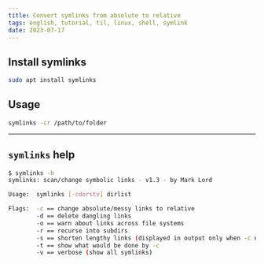 ```yaml
---
title: Convert symlinks from absolute to relative
tags: english, tutorial, til, linux, shell, symlink
date: 2023-07-17
---
```


## Install symlinks

```bash
sudo apt install symlinks
```

## Usage

```bash
symlinks -cr /path/to/folder
```

---

## `symlinks` help

```bash
$ symlinks -h
symlinks: scan/change symbolic links - v1.3 - by Mark Lord

Usage:	symlinks [-cdorstv] dirlist

Flags:	-c == change absolute/messy links to relative
        -d == delete dangling links
        -o == warn about links across file systems
        -r == recurse into subdirs
        -s == shorten lengthy links (displayed in output only when -c not specified)
        -t == show what would be done by -c
        -v == verbose (show all symlinks)
``````
